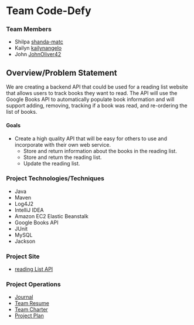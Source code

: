 # Team Code-Defy
### Team Members
* Shilpa [shanda-matc](https://github.com/shanda-matc)
* Kailyn [kailynangelo](https://github.com/kailynangelo)
* John [JohnOliver42](https://github.com/johnoliver42)

## Overview/Problem Statement
We are creating a backend API that could be used for a reading list website that allows users to track books they want to read. The API will use the Google Books API to automatically populate book information and will support adding, removing, tracking if a book was read, and re-ordering the list of books.

#### Goals
* Create a high quality API that will be easy for others to use and incorporate with their own web service.
  * Store and return information about the books in the reading list.
  * Store and return the reading list.
  * Update the reading list.

### Project Technologies/Techniques
* Java
* Maven
* Log4J2
* IntelliJ IDEA
* Amazon EC2 Elastic Beanstalk
* Google Books API
* JUnit
* MySQL
* Jackson

### Project Site
* [reading List API](http://readinglist.us-east-2.elasticbeanstalk.com/)

### Project Operations
* [Journal](design/journal.md)
* [Team Resume](design/resume.md)
* [Team Charter](design/charter.md)
* [Project Plan](design/projectPlan.md)

